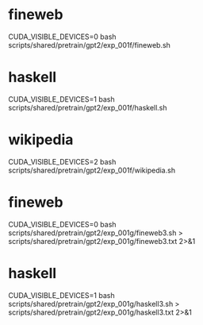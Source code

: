 # fineweb
CUDA_VISIBLE_DEVICES=0 bash scripts/shared/pretrain/gpt2/exp_001f/fineweb.sh

# haskell
CUDA_VISIBLE_DEVICES=1 bash scripts/shared/pretrain/gpt2/exp_001f/haskell.sh

# wikipedia
CUDA_VISIBLE_DEVICES=2 bash scripts/shared/pretrain/gpt2/exp_001f/wikipedia.sh





# fineweb
CUDA_VISIBLE_DEVICES=0 bash scripts/shared/pretrain/gpt2/exp_001g/fineweb3.sh > scripts/shared/pretrain/gpt2/exp_001g/fineweb3.txt 2>&1

# haskell
CUDA_VISIBLE_DEVICES=1 bash scripts/shared/pretrain/gpt2/exp_001g/haskell3.sh > scripts/shared/pretrain/gpt2/exp_001g/haskell3.txt 2>&1
